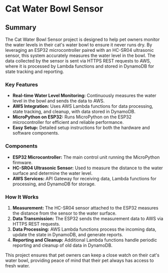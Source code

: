 # Cat Water Bowl Sensor

## Summary

The Cat Water Bowl Sensor project is designed to help pet owners monitor the water levels in their cat's water bowl to ensure it never runs dry. By leveraging an ESP32 microcontroller paired with an HC-SR04 ultrasonic sensor, this system accurately measures the water level in the bowl. The data collected by the sensor is sent via HTTPS REST requests to AWS, where it is processed by Lambda functions and stored in DynamoDB for state tracking and reporting.

### Key Features
- **Real-time Water Level Monitoring:** Continuously measures the water level in the bowl and sends the data to AWS.
- **AWS Integration:** Uses AWS Lambda functions for data processing, state tracking, and cleanup, with data stored in DynamoDB.
- **MicroPython on ESP32:** Runs MicroPython on the ESP32 microcontroller for efficient and reliable performance.
- **Easy Setup:** Detailed setup instructions for both the hardware and software components.

### Components
- **ESP32 Microcontroller:** The main control unit running the MicroPython firmware.
- **HC-SR04 Ultrasonic Sensor:** Used to measure the distance to the water surface and determine the water level.
- **AWS Services:** API Gateway for receiving data, Lambda functions for processing, and DynamoDB for storage.

### How It Works
1. **Measurement:** The HC-SR04 sensor attached to the ESP32 measures the distance from the sensor to the water surface.
2. **Data Transmission:** The ESP32 sends the measurement data to AWS via HTTPS REST requests.
3. **Data Processing:** AWS Lambda functions process the incoming data, update the state in DynamoDB, and generate reports.
4. **Reporting and Cleanup:** Additional Lambda functions handle periodic reporting and cleanup of old data in DynamoDB.

This project ensures that pet owners can keep a close watch on their cat's water bowl, providing peace of mind that their pet always has access to fresh water.
